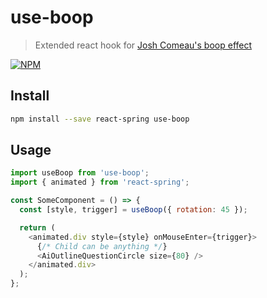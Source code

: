 # use-boop

> Extended react hook for [Josh Comeau's boop effect](https://www.joshwcomeau.com/react/boop/)

[![NPM](https://img.shields.io/npm/v/use-boop.svg)](https://www.npmjs.com/package/use-boop)

## Install

```bash
npm install --save react-spring use-boop
```

## Usage

```js
import useBoop from 'use-boop';
import { animated } from 'react-spring';

const SomeComponent = () => {
  const [style, trigger] = useBoop({ rotation: 45 });

  return (
    <animated.div style={style} onMouseEnter={trigger}>
      {/* Child can be anything */}
      <AiOutlineQuestionCircle size={80} />
    </animated.div>
  );
};
```
